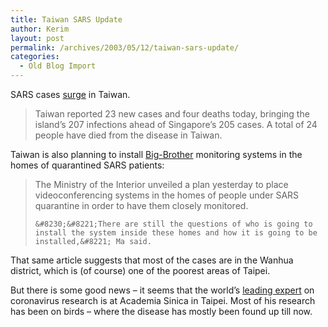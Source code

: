 ```yaml
---
title: Taiwan SARS Update
author: Kerim
layout: post
permalink: /archives/2003/05/12/taiwan-sars-update/
categories:
  - Old Blog Import
---
```

SARS cases <a href="http://www.nytimes.com/2003/05/12/international/asia/12CND-SARS.html" onclick="_gaq.push(['_trackEvent', 'outbound-article', 'http://www.nytimes.com/2003/05/12/international/asia/12CND-SARS.html', 'surge']);" >surge</a> in Taiwan. 


>   Taiwan reported 23 new cases and four deaths today, bringing the island&#8217;s 207 infections ahead of Singapore&#8217;s 205 cases. A total of 24 people have died from the disease in Taiwan.


Taiwan is also planning to install <a href="http://www.taipeitimes.com/News/front/archives/2003/05/12/205631" onclick="_gaq.push(['_trackEvent', 'outbound-article', 'http://www.taipeitimes.com/News/front/archives/2003/05/12/205631', 'Big-Brother']);" >Big-Brother</a> monitoring systems in the homes of quarantined SARS patients:


>   The Ministry of the Interior unveiled a plan yesterday to place videoconferencing systems in the homes of people under SARS quarantine in order to have them closely monitored.  
>   
>   
>     &#8230;&#8221;There are still the questions of who is going to install the system inside these homes and how it is going to be installed,&#8221; Ma said.
>   


That same article suggests that most of the cases are in the Wanhua district, which is (of course) one of the poorest areas of Taipei.

But there is some good news &#8211; it seems that the world&#8217;s <a href="http://www.taipeitimes.com/News/taiwan/archives/2003/05/12/205658" onclick="_gaq.push(['_trackEvent', 'outbound-article', 'http://www.taipeitimes.com/News/taiwan/archives/2003/05/12/205658', 'leading expert']);" >leading expert</a> on coronavirus research is at Academia Sinica in Taipei. Most of his research has been on birds &#8211; where the disease has mostly been found up till now.



